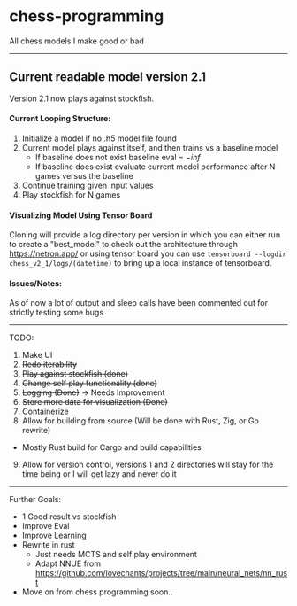 # chess-programming
All chess models I make good or bad

---

## Current readable model version 2.1 

Version 2.1 now plays against stockfish.

#### Current Looping Structure:
1. Initialize a model if no .h5 model file found 
2. Current model plays against itself, and then trains vs a baseline model 
    * If baseline does not exist baseline eval = $-inf$
    * If baseline does exist evaluate current model performance after N games versus the baseline
3. Continue training given input values
4. Play stockfish for N games


#### Visualizing Model Using Tensor Board 
Cloning will provide a log directory per version in which you can either run to create a "best_model" to check out the architecture through https://netron.app/ or using tensor board you can use ``tensorboard --logdir chess_v2_1/logs/(datetime)`` to bring up a local instance of tensorboard. 

#### Issues/Notes: 
As of now a lot of output and sleep calls have been commented out for strictly testing some bugs

---
TODO: 
1. Make UI 
2. ~~Redo iterability~~
3. ~~Play against stockfish (done)~~
4. ~~Change self play functionality (done)~~
5. ~~Logging (Done)~~ -> Needs Improvement 
6. ~~Store more data for visualization (Done)~~
7. Containerize 
8. Allow for building from source (Will be done with Rust, Zig, or Go rewrite)
* Mostly Rust build for Cargo and build capabilities
9. Allow for version control, versions 1 and 2 directories will stay for the time being or I will get lazy and never do it 



---
Further Goals:
* 1 Good result vs stockfish 
* Improve Eval 
* Improve Learning 
* Rewrite in rust 
    * Just needs MCTS and self play environment 
    * Adapt NNUE from https://github.com/lovechants/projects/tree/main/neural_nets/nn_rust
* Move on from chess programming soon..


